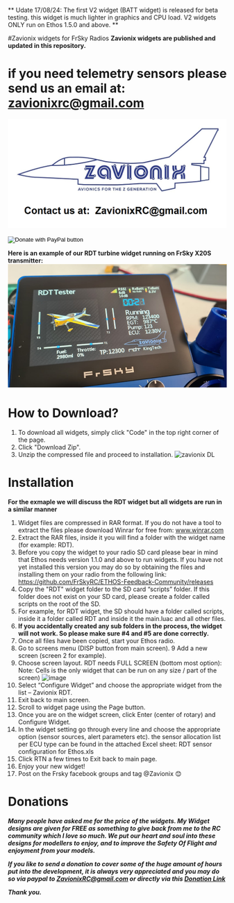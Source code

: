 ** Udate 17/08/24:
The first V2 widget (BATT widget) is released for beta testing.
this widget is much lighter in graphics and CPU load.
V2 widgets ONLY run on Ethos 1.5.0 and above. **



#Zavionix widgets for FrSky Radios
**Zavionix widgets are published and updated in this repository.**
# if you need telemetry sensors please send us an email at: zavionixrc@gmail.com
![Alt text](zavionixlogo.png?raw=true "Title")



<form action="https://www.paypal.com/donate" method="post" target="_top">
<input type="hidden" name="hosted_button_id" value="GEWL4TN8WEAKQ" />
<input type="image" src="https://www.paypalobjects.com/en_US/IL/i/btn/btn_donateCC_LG.gif" border="0" name="submit" title="PayPal - The safer, easier way to pay online!" alt="Donate with PayPal button" />
<img alt="" border="0" src="https://www.paypal.com/en_IL/i/scr/pixel.gif" width="1" height="1" />
</form>

**Here is an example of our RDT turbine widget running on FrSky X20S transmitter:**
![Alt text](rdt.jpg?raw=true "Title")

# How to Download?
1. To download all widgets, simply click "Code" in the top right corner of the page.
2. Click "Download Zip".
3. Unzip the compressed file and proceed to installation.
![zavionix DL](https://github.com/i3dm/Zavionix/assets/8968780/402e1269-415a-4dba-9db1-6492cce27ace)

# Installation
**For the exmaple we will discuss the RDT widget but all widgets are run in a similar manner**

1.	Widget files are compressed in RAR format. If you do not have a tool to extract the files please download Winrar for free from: www.winrar.com
2.	Extract the RAR files, inside it you will find a folder with the widget name (for example: RDT).
3.	Before you copy the widget to your radio SD card please bear in mind that Ethos needs version 1.1.0 and above to run widgets. If you have not yet installed this version you may do so by obtaining the files and installing them on your radio from the following link:
https://github.com/FrSkyRC/ETHOS-Feedback-Community/releases
4.	Copy the "RDT" widget folder to the SD card “scripts” folder. If this folder does not exist on your SD card, please create a folder called scripts on the root of the SD.
5.	For example, for RDT widget, the SD should have a folder called scripts, inside it a folder called RDT and inside it the main.luac and all other files.
6.	**If you accidentally created any sub folders in the process, the widget will not work. So please make sure #4 and #5 are done correctly.**
7.	Once all files have been copied, start your Ethos radio.
8.	Go to screens menu (DISP button from main screen).
9	Add a new screen (screen 2 for example).
10. Choose screen layout. RDT needs FULL SCREEN (bottom most option): Note: Cells is the only widget that can be run on any size / part of the screen)
![image](https://user-images.githubusercontent.com/8968780/211631102-098c4c63-71ee-4db4-badd-cce670a688a9.png)
11. Select “Configure Widget” and choose the appropriate widget from the list – Zavionix RDT.
15.	Exit back to main screen.
16.	Scroll to widget page using the Page button.
17.	Once you are on the widget screen, click Enter (center of rotary) and Configure Widget.
18.	In the widget setting go through every line and choose the appropriate option (sensor sources, alert parameters etc).
the sensor allocation list per ECU type can be found in the attached Excel sheet: 
RDT sensor configuration for Ethos.xls
19.	Click RTN a few times to Exit back to main page.
20.	Enjoy your new widget!
21.	Post on the Frsky facebook groups and tag @Zavionix 😊





# Donations
***Many people have asked me for the price of the widgets.
My Widget designs are given for FREE as something to give back from me to the RC community which I love so much.
We put our heart and soul into these designs for modellers to enjoy, and to improve the Safety Of Flight and enjoyment from your models.***

***If you  like to send a donation to cover some of the huge amount of hours put into the development, it is always very appreciated 
and you may do so via paypal to ZavionixRC@gmail.com 
or directly via this [Donation Link](https://www.paypal.com/donate/?hosted_button_id=GEWL4TN8WEAKQ)***

***Thank you.***

